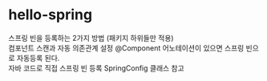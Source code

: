 # hello-spring
 스프링 빈을 등록하는 2가지 방법 (패키지 하위들만 적용)  
 컴포넌트 스캔과 자동 의존관계 설정 @Component 어노테이션이 있으면 스프링 빈으로 자동등록 된다.  
 자바 코드로 직접 스프링 빈 등록 SpringConfig 클래스 참고  